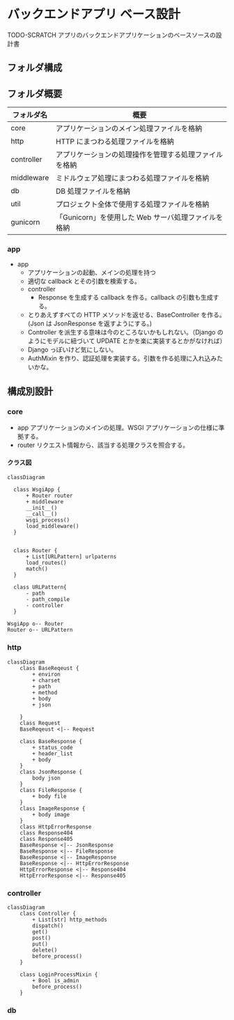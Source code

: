 # バックエンドアプリ ベース設計

TODO-SCRATCH アプリのバックエンドアプリケーションのベースソースの設計書

## フォルダ構成

## フォルダ概要

| フォルダ名 | 概要                                                   |
| ---------- | ------------------------------------------------------ |
| core       | アプリケーションのメイン処理ファイルを格納             |
| http       | HTTP にまつわる処理ファイルを格納                      |
| controller | アプリケーションの処理操作を管理する処理ファイルを格納 |
| middleware | ミドルウェア処理にまつわる処理ファイルを格納           |
| db         | DB 処理ファイルを格納                                  |
| util       | プロジェクト全体で使用する処理ファイルを格納           |
| gunicorn   | 「Gunicorn」を使用した Web サーバ処理ファイルを格納    |

### app

- app
  - アプリケーションの起動、メインの処理を持つ
  - 適切な callback とその引数を検索する。
  - controller
    - Response を生成する callback を作る。callback の引数も生成する。
  - とりあえずすべての HTTP メソッドを返せる、BaseController を作る。(Json は JsonResponse を返すようにする。)
  - Controller を派生する意味は今のところないかもしれない。（Django のようにモデルに紐づいて UPDATE とかを楽に実装するとかがなければ）
  - Django っぽいけど気にしない。
  - AuthMixin を作り、認証処理を実装する。引数を作る処理に入れ込みたいかな。

## 構成別設計

### core

- app
  アプリケーションのメインの処理。WSGI アプリケーションの仕様に準拠する。
- router
  リクエスト情報から、該当する処理クラスを照合する。

#### クラス図

```mermaid
classDiagram

  class WsgiApp {
      + Router router
      + middleware
      __init__()
      __call__()
      wsgi_process()
      load_middleware()
  }


  class Router {
      + List[URLPattern] urlpaterns
      load_routes()
      match()
  }

  class URLPattern{
      - path
      - path_compile
      - controller
  }

WsgiApp o-- Router
Router o-- URLPattern

```

### http

```mermaid
classDiagram
    class BaseReqeust {
        + environ
        + charset
        + path
        + method
        + body
        + json

    }
    class Request
    BaseReqeust <|-- Request

    class BaseResponse {
        + status_code
        + header_list
        + body
    }
    class JsonResponse {
        body json
    }
    class FileResponse {
        + body file
    }
    class ImageResponse {
        + body image
    }
    class HttpErrorResponse
    class Response404
    class Response405
    BaseResponse <|-- JsonResponse
    BaseResponse <|-- FileResponse
    BaseResponse <|-- ImageResponse
    BaseResponse <|-- HttpErrorResponse
    HttpErrorResponse <|-- Response404
    HttpErrorResponse <|-- Response405

```

### controller

```mermaid
classDiagram
    class Controller {
        + List[str] http_methods
        dispatch()
        get()
        post()
        put()
        delete()
        before_process()
    }

    class LoginProcessMixin {
        + Bool is_admin
        before_process()
    }

```

### db

